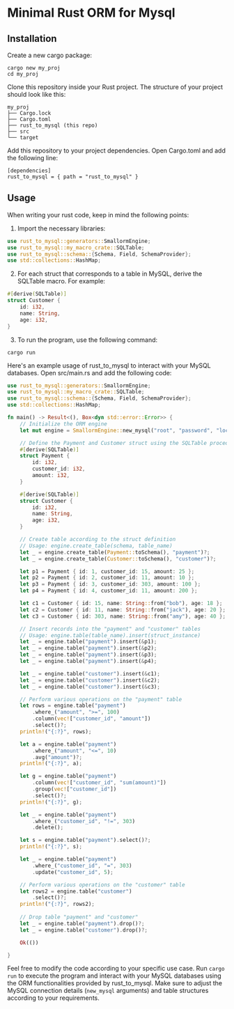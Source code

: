 # Minimal Rust ORM for Mysql
## Installation
Create a new cargo package:
```
cargo new my_proj
cd my_proj
```
Clone this repository inside your Rust project. The structure of your project should look like this:
```
my_proj
├── Cargo.lock
├── Cargo.toml
├── rust_to_mysql (this repo)
├── src
└── target
```
Add this repository to your project dependencies. Open Cargo.toml and add the following line:
```
[dependencies]
rust_to_mysql = { path = "rust_to_mysql" }
```
## Usage
When writing your rust code, keep in mind the following points:
1. Import the necessary libraries:
  ```rust
  use rust_to_mysql::generators::SmallormEngine;
  use rust_to_mysql::my_macro_crate::SQLTable;
  use rust_to_mysql::schema::{Schema, Field, SchemaProvider};
  use std::collections::HashMap;
  ```
2. For each struct that corresponds to a table in MySQL, derive the SQLTable macro. For example:
  ```rust
  #[derive(SQLTable)]
  struct Customer {
      id: i32,
      name: String,
      age: i32,
  }
  ```
3. To run the program, use the following command:
```
cargo run
```
Here's an example usage of rust_to_mysql to interact with your MySQL databases. Open src/main.rs and add the following code:
```rust
use rust_to_mysql::generators::SmallormEngine;
use rust_to_mysql::my_macro_crate::SQLTable;
use rust_to_mysql::schema::{Schema, Field, SchemaProvider};
use std::collections::HashMap;

fn main() -> Result<(), Box<dyn std::error::Error>> {
    // Initialize the ORM engine
    let mut engine = SmallormEngine::new_mysql("root", "password", "localhost:3306", "practice")?;

    // Define the Payment and Customer struct using the SQLTable procedure macro
    #[derive(SQLTable)]
    struct Payment {
        id: i32,
        customer_id: i32,
        amount: i32,
    }

    #[derive(SQLTable)]
    struct Customer {
        id: i32,
        name: String,
        age: i32,
    }

    // Create table according to the struct definition
    // Usage: engine.create_table(schema, table_name)
    let _ = engine.create_table(Payment::toSchema(), "payment")?;
    let _ = engine.create_table(Customer::toSchema(), "customer")?;

    let p1 = Payment { id: 1, customer_id: 15, amount: 25 };
    let p2 = Payment { id: 2, customer_id: 11, amount: 10 };
    let p3 = Payment { id: 3, customer_id: 303, amount: 100 };
    let p4 = Payment { id: 4, customer_id: 11, amount: 200 };

    let c1 = Customer { id: 15, name: String::from("bob"), age: 18 };
    let c2 = Customer { id: 11, name: String::from("jack"), age: 20 };
    let c3 = Customer { id: 303, name: String::from("amy"), age: 40 };

    // Insert records into the "payment" and "customer" tables
    // Usage: engine.table(table_name).insert(struct_instance)
    let _ = engine.table("payment").insert(&p1);
    let _ = engine.table("payment").insert(&p2);
    let _ = engine.table("payment").insert(&p3);
    let _ = engine.table("payment").insert(&p4);

    let _ = engine.table("customer").insert(&c1);
    let _ = engine.table("customer").insert(&c2);
    let _ = engine.table("customer").insert(&c3);

    // Perform various operations on the "payment" table
    let rows = engine.table("payment")
        .where_("amount", ">=", 100)
        .column(vec!["customer_id", "amount"])
        .select()?;
    println!("{:?}", rows);

    let a = engine.table("payment")
        .where_("amount", "<=", 10)
        .avg("amount")?;
    println!("{:?}", a);

    let g = engine.table("payment")
        .column(vec!["customer_id", "sum(amount)"])
        .group(vec!["customer_id"])
        .select()?;
    println!("{:?}", g);

    let _ = engine.table("payment")
        .where_("customer_id", "!=", 303)
        .delete();

    let s = engine.table("payment").select()?;
    println!("{:?}", s);

    let _ = engine.table("payment")
        .where_("customer_id", "=", 303)
        .update("customer_id", 5);

    // Perform various operations on the "customer" table
    let rows2 = engine.table("customer")
        .select()?;
    println!("{:?}", rows2);
    
    // Drop table "payment" and "customer"
    let _ = engine.table("payment").drop()?;
    let _ = engine.table("customer").drop()?;

    Ok(())

}
```
Feel free to modify the code according to your specific use case. Run ```cargo run``` to execute the program and interact with your MySQL databases using the ORM functionalities provided by rust_to_mysql. Make sure to adjust the MySQL connection details (```new_mysql``` arguments) and table structures according to your requirements.
